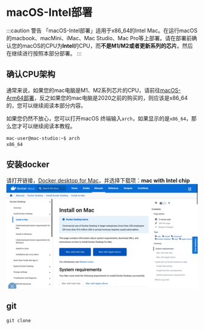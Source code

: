 # macOS-Intel部署

:::caution 警告
「macOS-Intel部署」适用于x86_64的Intel Mac。在运行macOS的macbook、macMini、iMac、Mac Studio、Mac Pro等上部署。请在部署前确认您的macOS的CPU为**Intel**的CPU，而**不是M1/M2或者更新系列的芯片**。然后在继续进行按照本部分部署。
:::

## 确认CPU架构
通常来说，如果您的mac电脑是M1、M2系列芯片的CPU，请前往[macOS-Arm64部署](./3-macOS-Arm64部署.mdx)，反之如果您的mac电脑是2020之前的购买的，则应该是x86_64的，您可以继续阅读本部分内容。

如果您仍然不放心，您可以打开macOS 终端输入`arch`，如果显示的是`x86_64`，那么您才可以继续阅读本教程。
```shell title="macOS 终端"
mac-user@mac-studio:~$ arch
x86_64
```

## 安装docker
请打开链接，[Docker desktop for Mac](https://docs.docker.com/desktop/install/mac-install/)，并选择下载项：**mac with Intel chip**
![docker网站截图](./assets/docker-mac-download.jpeg)





## git
```shell title="macOS 下载git"
git clone 
```
